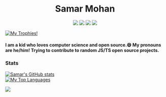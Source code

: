 <h1 align=center>Samar Mohan</h1>
<p align=center>
  <img src="https://img.shields.io/static/v1?style=for-the-badge&logo=gmail&label=Email&message=samarmohanapps@gmail.com&color=blue"></img>
  <img src="https://img.shields.io/static/v1?style=for-the-badge&logo=discord&label=Discord&message=Theplayerofdoom#6070&color=7289DA"></img>
  <img src="https://img.shields.io/static/v1?style=for-the-badge&logo=reddit&label=Reddit&message=Theplayerofdoom43" />
  <img src="https://img.shields.io/static/v1?style=for-the-badge&logo=stackoverflow&label=StackOverflow&message=samarmohan" />
</p>
<p align="left"> <a href="https://github.com/ryo-ma/github-profile-trophy"><img src="https://github-profile-trophy.vercel.app/?username=samarmohan&theme=onedark&margin-w=15&margin-h=15&column=8" alt="My Trophies!" /></a> </p>

#### I am a kid who loves computer science and open source.😄 My pronouns are he/him! Trying to contribute to random JS/TS open source projects.

### Stats

[![Samar's GitHub stats](https://github-readme-stats.vercel.app/api?username=samarmohan&show_icons=true&theme=onedark)](https://github.com/anuraghazra/github-readme-stats) <br />
[![My Top Languages](https://github-readme-stats.vercel.app/api/top-langs/?username=samarmohan&layout=compact&langs_count=6&hide=vue,ruby,java,elixir)](https://github.com/anuraghazra/github-readme-stats)

![](https://hit.yhype.me/github/profile?user_id=71091489)
